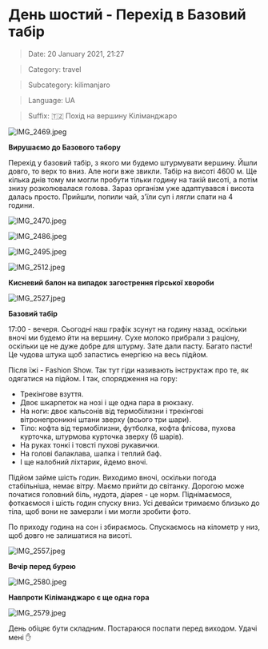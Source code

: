 # День шостий - Перехід в Базовий табір

> Date: 20 January 2021, 21:27

> Category: travel

> Subcategory: kilimanjaro

> Language: UA

> Suffix: 🇹🇿 Похід на вершину Кіліманджаро

![IMG_2469.jpeg](https://res.craft.do/user/full/b5a256f3-51ff-c8e5-10fe-9343b6a0451d/doc/22A20BFC-8A0A-442E-B44B-66099E2DA32C/0AE5F7DE-966B-46BC-8204-A9A0F4B1F721_2/IMG_2469.jpeg)

**Вирушаємо до Базового табору**

Перехід у базовий табір, з якого ми будемо штурмувати вершину. Йшли довго, то верх то вниз. Але ноги вже звикли. Табір на висоті 4600 м. Ще кілька днів тому ми могли пробути тільки годину на такій висоті, а потім знизу розколювалася голова. Зараз організм уже адаптувався і висота далась просто. Прийшли, попили чай, з'їли суп і лягли спати на 4 години.

![IMG_2470.jpeg](https://res.craft.do/user/full/b5a256f3-51ff-c8e5-10fe-9343b6a0451d/doc/22A20BFC-8A0A-442E-B44B-66099E2DA32C/FA9798BA-7D3A-4579-929C-A7FD6B6167ED_2/IMG_2470.jpeg)

![IMG_2486.jpeg](https://res.craft.do/user/full/b5a256f3-51ff-c8e5-10fe-9343b6a0451d/doc/22A20BFC-8A0A-442E-B44B-66099E2DA32C/2B5B4022-5489-4249-A511-14ED818A3DA1_2/IMG_2486.jpeg)

![IMG_2495.jpeg](https://res.craft.do/user/full/b5a256f3-51ff-c8e5-10fe-9343b6a0451d/doc/22A20BFC-8A0A-442E-B44B-66099E2DA32C/97D2A0BE-2320-43DF-BF2B-99051C89F1C0_2/IMG_2495.jpeg)

![IMG_2512.jpeg](https://res.craft.do/user/full/b5a256f3-51ff-c8e5-10fe-9343b6a0451d/doc/22A20BFC-8A0A-442E-B44B-66099E2DA32C/BE16FF56-28E3-4BEA-BEEE-ACFC902F5F23_2/IMG_2512.jpeg)

**Кисневий балон на випадок загострення гірської хвороби**

![IMG_2527.jpeg](https://res.craft.do/user/full/b5a256f3-51ff-c8e5-10fe-9343b6a0451d/doc/22A20BFC-8A0A-442E-B44B-66099E2DA32C/C5FAC862-CCFD-40B4-9810-1500585947B0_2/IMG_2527.jpeg)

**Базовий табір**

17:00 - вечеря. Сьогодні  наш графік зсунут на годину назад, оскільки вночі ми будемо йти на вершину. Сухе молоко прибрали з раціону, оскільки це не дуже добре для штурму. Зате дали пасту. Багато пасти! Це чудова штука щоб запастись енергією на весь підйом.

Після їжі - Fashion Show. Так тут гіди називають інструктаж про те, як одягатися на підйом. І так, спорядження на гору:

- Трекінгове взуття.
- Двоє шкарпеток на нозі і ще одна пара в рюкзаку.
- На ноги: двоє кальсонів від термобілизни і трекінгові вітронепроникні штани зверху (всього три шари).
- Тіло: кофта від термобілизни, футболка, кофта флісова, пухова курточка, штурмова курточка зверху (6 шарів).
- На руках тонкі і товсті пухові рукавички.
- На голові балаклава, шапка і теплий баф.
- І ще налобний ліхтарик, йдемо вночі.

Підйом займе шість годин. Виходимо вночі, оскільки погода стабільніша, немає вітру. Маємо прийти до світанку. Дорогою може початися головний біль, нудота, діарея - це норм. Піднімаємося, фоткаємося і шість годин спуску вниз. Усі девайси тримаємо близько до тіла, щоб вони не замерзли і ми могли зробити фото.

По приходу година на сон і збираємось. Спускаємось на кілометр у низ, щоб довго не залишатися на висоті.

![IMG_2557.jpeg](https://res.craft.do/user/full/b5a256f3-51ff-c8e5-10fe-9343b6a0451d/doc/22A20BFC-8A0A-442E-B44B-66099E2DA32C/DE107BC7-09E9-4CC9-97FA-5083E7D58747_2/IMG_2557.jpeg)

**Вечір перед бурею**

![IMG_2580.jpeg](https://res.craft.do/user/full/b5a256f3-51ff-c8e5-10fe-9343b6a0451d/doc/22A20BFC-8A0A-442E-B44B-66099E2DA32C/9E68FBD6-EB7A-4A10-AA71-94EBB773E7D0_2/IMG_2580.jpeg)

**Навпроти Кіліманджаро є ще одна гора**

![IMG_2579.jpeg](https://res.craft.do/user/full/b5a256f3-51ff-c8e5-10fe-9343b6a0451d/doc/22A20BFC-8A0A-442E-B44B-66099E2DA32C/72478CAD-99F6-4840-96F5-0341B8B55708_2/IMG_2579.jpeg)

День обіцяє бути складним. Постараюся поспати перед виходом. Удачі мені ✋

